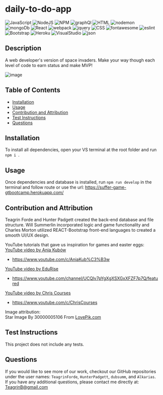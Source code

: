 # daily-to-do-app

![JavaScript](https://img.shields.io/badge/javascript-%23323330.svg?style=for-the-badge&logo=javascript&logoColor=%23F7DF1E) ![NodeJS](https://img.shields.io/badge/node.js-6DA55F?style=for-the-badge&logo=node.js&logoColor=white) ![NPM](https://img.shields.io/badge/NPM-%23000000.svg?style=for-the-badge&logo=npm&logoColor=white) ![graphQl](https://img.shields.io/badge/graphql-%23E10098.svg?&style=for-the-badge&logo=graphql&logoColor=white) ![HTML](https://img.shields.io/badge/html5-%23E34F26.svg?&style=for-the-badge&logo=html5&logoColor=white) ![nodemon](https://img.shields.io/badge/nodemon-%2376D04B.svg?&style=for-the-badge&logo=nodemon&logoColor=black) ![mongoDb](https://img.shields.io/badge/mongodb-%2347A248.svg?&style=for-the-badge&logo=mongodb&logoColor=white) ![React](https://img.shields.io/badge/react-%2361DAFB.svg?&style=for-the-badge&logo=react&logoColor=black) ![webpack](https://img.shields.io/badge/webpack-%238DD6F9.svg?&style=for-the-badge&logo=webpack&logoColor=black) ![jquery](https://img.shields.io/badge/jquery-%230769AD.svg?&style=for-the-badge&logo=jquery&logoColor=white) ![CSS](https://img.shields.io/badge/css3-%231572B6.svg?&style=for-the-badge&logo=css3&logoColor=white) ![fontawesome](https://img.shields.io/badge/font%20awesome-%23339AF0.svg?&style=for-the-badge&logo=font%20awesome&logoColor=white) ![eslint](https://img.shields.io/badge/eslint-%234B32C3.svg?&style=for-the-badge&logo=eslint&logoColor=white) ![Bootstrap](https://img.shields.io/badge/bootstrap-%237952B3.svg?&style=for-the-badge&logo=bootstrap&logoColor=white) ![Heroku](https://img.shields.io/badge/heroku-%23430098.svg?&style=for-the-badge&logo=heroku&logoColor=white) ![VisualStudio](https://img.shields.io/badge/visual%20studio-%235C2D91.svg?&style=for-the-badge&logo=visual%20studio&logoColor=white) ![json](https://img.shields.io/badge/json-%23000000.svg?&style=for-the-badge&logo=json&logoColor=white)

## Description

A web developer's version of space invaders. Make your way though each level of code to earn status and make MVP!

![image](https://user-images.githubusercontent.com/101753839/188037835-2c6e7e51-4ee9-4519-9223-a8a4fdc97264.png)

## Table of Contents

- [Installation](#installation)
- [Usage](#usage)
- [Contribution and Attribution](#Contribution_and_Attribution)
- [Test Instructions](#test)
- [Questions](#questions)

## Installation

To install all dependencies, open your VS terminal at the root folder and run `npm i `.

## Usage

Once dependencies and database is installed, run `npm run develop` in the terminal and follow route or use the url: https://suffer-game-gtbootcamp.herokuapp.com/

## Contribution and Attribution

Teagrin Forde and Hunter Padgett created the back-end database and file structure. Will Summerlin incorporated logic and game functionality and Charles Morton utilized REACT-Bootstrap front-end languages to created a smooth UI/UX design.

YouTube tutorials that gave us inspiration for games and easter eggs:<br>
<a href='https://www.youtube.com/watch?v=PBrEq9Wd6_U'> YouTube video by Ania Kubów

- https://www.youtube.com/c/AniaKub%C3%B3w</a>

<a href='https://www.youtube.com/watch?v=ftDxniRTpRQ'> YouTube video by EduRise

- https://www.youtube.com/channel/UCQlv7pYgXgXSXGxXFZF7p7Q/featured</a>

<a href='https://www.youtube.com/watch?v=MCVU0w73uKI'> YouTube video by Chris Courses

- https://www.youtube.com/c/ChrisCourses</a>

Image attribution:<br>
Star Image By 30000005106 From <a href="https://lovepik.com/image-400210721/stars.html">LovePik.com</a>

## Test Instructions

This project does not include any tests.

## Questions

If you would like to see more of our work, checkout our GitHub repositories under the user names: `TeagrinForde`, `HunterPadgett`, `dubsumm`, and `Alkarias`.
<br>
If you have any additional questions, please contact me directly at: TeagrinB@gmail.com
